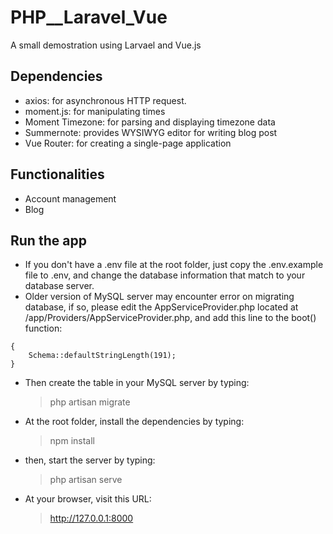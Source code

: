 # PHP__Laravel_Vue
A small demostration using Larvael and Vue.js

## Dependencies
- axios: for asynchronous HTTP request.
- moment.js: for manipulating times
- Moment Timezone: for parsing and displaying timezone data
- Summernote: provides WYSIWYG editor for writing blog post
- Vue Router: for creating a single-page application

## Functionalities
- Account management
- Blog

## Run the app
- If you don't have a .env file at the root folder, just copy the .env.example file to .env, and change the database information that match to your database server.
- Older version of MySQL server may encounter error on migrating database, if so, please edit the AppServiceProvider.php located at /app/Providers/AppServiceProvider.php, and add this line to the boot() function:
```public function boot()
{
    Schema::defaultStringLength(191);
}
```
- Then create the table in your MySQL server by typing:
    > php artisan migrate
- At the root folder, install the dependencies by typing:
    > npm install
- then, start the server by typing:
    > php artisan serve
- At your browser, visit this URL:
    > http://127.0.0.1:8000

